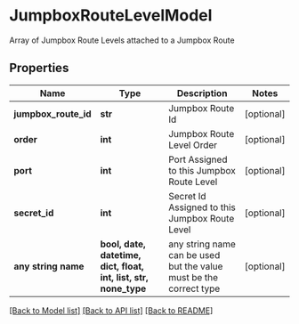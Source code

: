 # JumpboxRouteLevelModel

Array of Jumpbox Route Levels attached to a Jumpbox Route

## Properties
Name | Type | Description | Notes
------------ | ------------- | ------------- | -------------
**jumpbox_route_id** | **str** | Jumpbox Route Id | [optional] 
**order** | **int** | Jumpbox Route Level Order | [optional] 
**port** | **int** | Port Assigned to this Jumpbox Route Level | [optional] 
**secret_id** | **int** | Secret Id Assigned to this Jumpbox Route Level | [optional] 
**any string name** | **bool, date, datetime, dict, float, int, list, str, none_type** | any string name can be used but the value must be the correct type | [optional]

[[Back to Model list]](../README.md#documentation-for-models) [[Back to API list]](../README.md#documentation-for-api-endpoints) [[Back to README]](../README.md)


